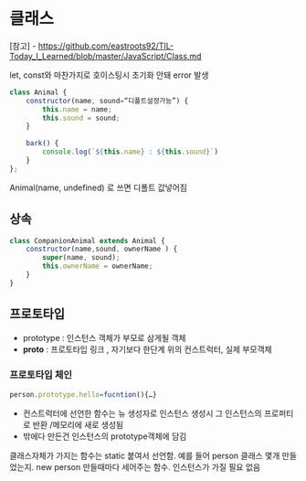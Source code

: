 # 클래스

[참고] - https://github.com/eastroots92/TIL-Today_I_Learned/blob/master/JavaScript/Class.md

let, const와 마찬가지로 호이스팅시 초기화 안돼 error 발생

```javascript
class Animal {
    constructor(name, sound=“디폴트설정가능”) {
        this.name = name;
        this.sound = sound;
    }
    
    bark() {
    	console.log(`${this.name} : ${this.sound}`)
    }
};
```
  
Animal(name, undefined) 로 쓰면 디폴트 값넣어짐
  
## 상속
```javascript
class CompanionAnimal extends Animal {
    constructor(name,sound, ownerName ) {
    	super(name, sound);
        this.ownerName = ownerName;
    }
}
```


## 프로토타입
- prototype : 인스턴스 객체가 부모로 삼게될 객체
- __proto__ : 프로토타입 링크 , 자기보다 한단계 위의 컨스트럭터, 실제 부모객체

### 프로토타입 체인
```javascript
person.prototype.hello=fucntion(){…}
```
- 컨스트럭터에 선언한 함수는 뉴 생성자로 인스턴스 생성시 그 인스턴스의 프로퍼티로 반환 /메모리에 새로 생성됨
- 밖에다 만든건 인스턴스의 prototype객체에 담김
  
클래스자체가 가지는 함수는 static 붙여서 선언함. 예를 들어 person 클래스 몇개 만들었는지. new person 만들때마다 세어주는 함수. 인스턴스가 가질 필요 없음
